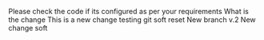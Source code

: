 Please check the code if its configured as per your requirements
What is the change 
This is a new change testing git soft reset
New branch v.2
New change soft